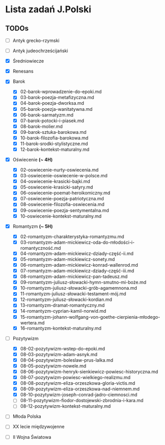 # Lista zadań J.Polski

## TODOs

- [ ] Antyk grecko-rzymski
- [ ] Antyk judeochrześcijański
- [x] Średniowiecze
- [x] Renesans
- [x] Barok
    - [x] 02-barok-wprowadzenie-do-epoki.md
    - [x] 03-barok-poezja-metafizyczna.md
    - [x] 04-barok-poezja-dworksa.md
    - [x] 05-barok-poezja-wanitatywna.md
    - [x] 06-barok-sarmatyzm.md
    - [x] 07-barok-potocki-i-piasek.md
    - [x] 08-barok-molier.md
    - [x] 09-barok-sztuka-barokowa.md
    - [x] 10-barok-filozofia-barokowa.md
    - [x] 11-barok-srodki-stylistyczne.md
    - [x] 12-barok-kontekst-maturalny.md
- [x] Oświecenie **(~ 4H)**
    - [x] 02-oswiecenie-nurty-oswiecenia.md
    - [x] 03-oswiecenie-oswiecenie-w-polsce.md
    - [x] 04-oswiecenie-krasicki-bajki.md
    - [x] 05-oswiecenie-krasicki-satyry.md
    - [x] 06-oswiecenie-poemat-heroikomiczny.md
    - [x] 07-oswiecenie-poezja-patriotyczna.md
    - [x] 08-oswiecenie-filozofia-oswiecenia.md
    - [x] 09-oswiecenie-poezja-sentymentalna.md
    - [x] 10-oswiecenie-kontekst-maturalny.md
- [x] Romantyzm **(~ 5H)**
    - [x] 02-romantyzm-charakterystyka-romantyzmu.md
    - [x] 03-romantyzm-adam-mickiewicz-oda-do-młodości-i-romantyczność.md
    - [x] 04-romantyzm-adam-mickiewicz-dziady-część-ii.md
    - [x] 05-romantyzm-adam-mickiewicz-sonety.md
    - [x] 06-romantyzm-adam-mickiewicz-konrad-wallenrod.md
    - [x] 07-romantyzm-adam-mickiewicz-dziady-część-iii.md
    - [x] 08-romantyzm-adam-mickiewicz-pan-tadeusz.md
    - [x] 09-romantyzm-juliusz-słowacki-hymn-smutno-mi-boże.md
    - [x] 10-romantyzm-juliusz-słowacki-grób-agamemnona.md
    - [x] 11-romantyzm-juliusz-słowacki-testament-mój.md
    - [x] 12-romantyzm-juliusz-słowacki-kordian.md
    - [x] 13-romantyzm-dramat-romantyczny.md
    - [x] 14-romantyzm-cyprian-kamil-norwid.md
    - [x] 15-romantyzm-johann-wolfgang-von-goethe-cierpienia-młodego-wertera.md
    - [x] 16-romantyzm-kontekst-maturalny.md
- [ ] Pozytywizm
    - [x] 08-02-pozytywizm-wstep-do-epoki.md
    - [x] 08-03-pozytywizm-adam-asnyk.md
    - [x] 08-04-pozytywizm-boleslaw-prus-lalka.md
    - [x] 08-05-pozytywizm-nowele.md
    - [x] 08-06-pozytywizm-henryk-sienkiewicz-powiesc-historyczna.md
    - [x] 08-07-pozytywizm-powiesc-wielkiego-realizmu.md
    - [x] 08-08-pozytywizm-eliza-orzeszkowa-gloria-victis.md
    - [x] 08-09-pozytywizm-eliza-orzeszkowa-nad-niemnem.md
    - [x] 08-10-pozytywizm-joseph-conrad-jadro-ciemnosci.md
    - [ ] 08-11-pozytywizm-fiodor-dostojewski-zbrodnia-i-kara.md
    - [ ] 08-12-pozytywizm-kontekst-maturalny.md
- [ ] Młoda Polska
- [ ] XX lecie międzywojenne
- [ ] II Wojna Światowa

